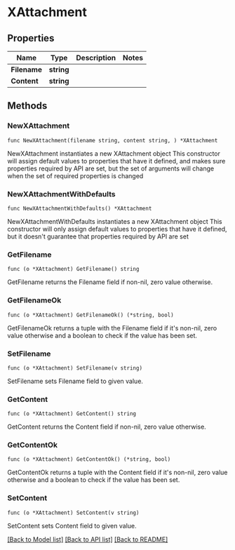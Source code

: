 # XAttachment

## Properties

Name | Type | Description | Notes
------------ | ------------- | ------------- | -------------
**Filename** | **string** |  | 
**Content** | **string** |  | 

## Methods

### NewXAttachment

`func NewXAttachment(filename string, content string, ) *XAttachment`

NewXAttachment instantiates a new XAttachment object
This constructor will assign default values to properties that have it defined,
and makes sure properties required by API are set, but the set of arguments
will change when the set of required properties is changed

### NewXAttachmentWithDefaults

`func NewXAttachmentWithDefaults() *XAttachment`

NewXAttachmentWithDefaults instantiates a new XAttachment object
This constructor will only assign default values to properties that have it defined,
but it doesn't guarantee that properties required by API are set

### GetFilename

`func (o *XAttachment) GetFilename() string`

GetFilename returns the Filename field if non-nil, zero value otherwise.

### GetFilenameOk

`func (o *XAttachment) GetFilenameOk() (*string, bool)`

GetFilenameOk returns a tuple with the Filename field if it's non-nil, zero value otherwise
and a boolean to check if the value has been set.

### SetFilename

`func (o *XAttachment) SetFilename(v string)`

SetFilename sets Filename field to given value.


### GetContent

`func (o *XAttachment) GetContent() string`

GetContent returns the Content field if non-nil, zero value otherwise.

### GetContentOk

`func (o *XAttachment) GetContentOk() (*string, bool)`

GetContentOk returns a tuple with the Content field if it's non-nil, zero value otherwise
and a boolean to check if the value has been set.

### SetContent

`func (o *XAttachment) SetContent(v string)`

SetContent sets Content field to given value.



[[Back to Model list]](../README.md#documentation-for-models) [[Back to API list]](../README.md#documentation-for-api-endpoints) [[Back to README]](../README.md)


